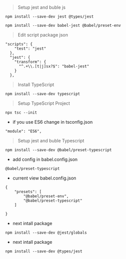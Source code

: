 >Setup jest and buble js

```npm install --save-dev jest @types/jest```

```npm install --save-dev babel-jest @babel/preset-env```


>Edit script package json

```
"scripts": {
    "test": "jest"
  },
  "jest": {
    "transform": {
      "^.+\\.[t|j]sx?$": "babel-jest"
    }
  },
```


>Install TypeScript

```npm install --save-dev typescript```


>Setup TypeScript Project

```npx tsc --init```

- if you use ES6 change in tsconfig.json

```"module": "ES6",```


>Setup jest and buble Typescript

```npm install --save-dev @babel/preset-typescript```

- add config in babel.config.json

```@babel/preset-typescript```

- current view babel.config.json

```
{
    "presets": [
        "@babel/preset-env",
        "@babel/preset-typescript"
    ]
    
}
```
- next intall package

```npm install --save-dev @jest/globals```

- next intall package

```npm install --save-dev @types/jest```



